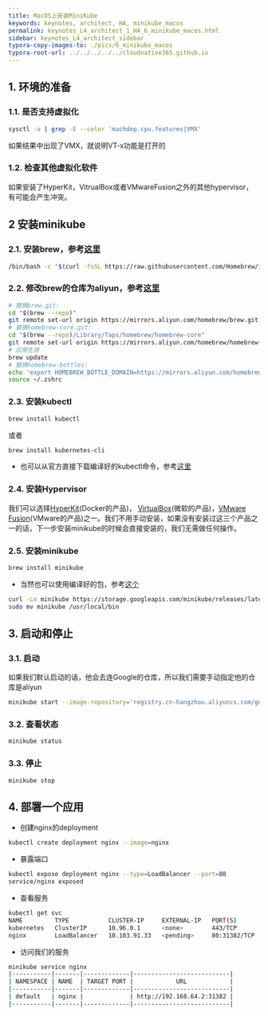 ```yaml
---
title: MacOS上安装MiniKube
keywords: keynotes, architect, HA, minikube_macos
permalink: keynotes_L4_architect_1_HA_6_minikube_macos.html
sidebar: keynotes_L4_architect_sidebar
typora-copy-images-to: ./pics/6_minikube_macos
typora-root-url: ../../../../../cloudnative365.github.io
---
```




## 1. 环境的准备

### 1.1. 是否支持虚拟化

``` bash
sysctl -a | grep -E --color 'machdep.cpu.features|VMX'
```

如果结果中出现了VMX，就说明VT-x功能是打开的

### 1.2. 检查其他虚拟化软件

如果安装了HyperKit，VitrualBox或者VMwareFusion之外的其他hypervisor，有可能会产生冲突。

## 2 安装minikube

### 2.1. 安装brew，参考[这里](https://github.com/Homebrew/install)

``` bash
/bin/bash -c "$(curl -fsSL https://raw.githubusercontent.com/Homebrew/install/master/install.sh)"
```

### 2.2. 修改brew的仓库为aliyun，参考[这里](https://developer.aliyun.com/mirror/homebrew)

``` bash
# 替换brew.git:
cd "$(brew --repo)"
git remote set-url origin https://mirrors.aliyun.com/homebrew/brew.git
# 替换homebrew-core.git:
cd "$(brew --repo)/Library/Taps/homebrew/homebrew-core"
git remote set-url origin https://mirrors.aliyun.com/homebrew/homebrew-core.git
# 应用生效
brew update
# 替换homebrew-bottles:
echo 'export HOMEBREW_BOTTLE_DOMAIN=https://mirrors.aliyun.com/homebrew/homebrew-bottles' >> ~/.zshrc
source ~/.zshrc
```

### 2.3. 安装kubectl

``` bash
brew install kubectl
```

或者

``` bash
brew install kubernetes-cli
```

+ 也可以从官方直接下载编译好的kubectl命令，参考[这里](https://kubernetes.io/docs/tasks/tools/install-kubectl/#install-kubectl-on-macos)

### 2.4. 安装Hypervisor

我们可以选择[HyperKit](https://github.com/moby/hyperkit)(Docker的产品)， [VirtualBox](https://www.virtualbox.org/wiki/Downloads)(微软的产品)，[VMware Fusion](https://www.vmware.com/products/fusion)(VMware的产品)之一。我们不用手动安装，如果没有安装过这三个产品之一的话，下一步安装minikube的时候会直接安装的，我们无需做任何操作。

### 2.5. 安装minikube

``` bash
brew install minikube
```

+ 当然也可以使用编译好的包，参考[这个](https://kubernetes.io/docs/tasks/tools/install-minikube/#install-minikube)

``` bash
curl -Lo minikube https://storage.googleapis.com/minikube/releases/latest/minikube-darwin-amd64 && chmod +x minikube
sudo mv minikube /usr/local/bin
```

## 3. 启动和停止

### 3.1. 启动

如果我们默认启动的话，他会去连Google的仓库，所以我们需要手动指定他的仓库是aliyun

``` bash
minikube start --image-repository='registry.cn-hangzhou.aliyuncs.com/google_containers'
```

### 3.2. 查看状态

``` bash
minikube status
```

### 3.3. 停止

```
minikube stop
```

## 4. 部署一个应用

+ 创建nginx的deployment

``` bash
kubectl create deployment nginx --image=nginx
```

+ 暴露端口

``` bash
kubectl expose deployment nginx --type=LoadBalancer --port=80
service/nginx exposed
```

+ 查看服务

``` bash
kubectl get svc
NAME         TYPE           CLUSTER-IP     EXTERNAL-IP   PORT(S)        AGE
kubernetes   ClusterIP      10.96.0.1      <none>        443/TCP        12m
nginx        LoadBalancer   10.103.91.33   <pending>     80:31382/TCP   6s
```

+ 访问我们的服务

``` bash
minikube service nginx
|-----------|-------|-------------|---------------------------|
| NAMESPACE | NAME  | TARGET PORT |            URL            |
|-----------|-------|-------------|---------------------------|
| default   | nginx |             | http://192.168.64.2:31382 |
|-----------|-------|-------------|---------------------------|
```



